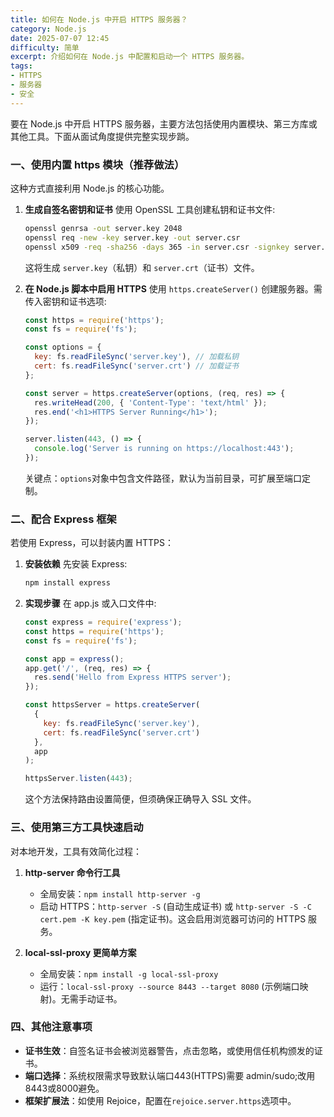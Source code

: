 ```yaml
---
title: 如何在 Node.js 中开启 HTTPS 服务器？
category: Node.js
date: 2025-07-07 12:45
difficulty: 简单
excerpt: 介绍如何在 Node.js 中配置和启动一个 HTTPS 服务器。
tags:
- HTTPS
- 服务器
- 安全
---
```

要在 Node.js 中开启 HTTPS 服务器，主要方法包括使用内置模块、第三方库或其他工具。下面从面试角度提供完整实现步䠀。

### 一、使用内置 https 模块（推荐做法）
这种方式直接利用 Node.js 的核心功能。

1. **生成自签名密钥和证书**
   使用 OpenSSL 工具创建私钥和证书文件:
   ```bash
   openssl genrsa -out server.key 2048
   openssl req -new -key server.key -out server.csr
   openssl x509 -req -sha256 -days 365 -in server.csr -signkey server.key -out server.crt
   ```
   这将生成 `server.key`（私钥）和 `server.crt`（证书）文件。

2. **在 Node.js 脚本中启用 HTTPS**
   使用 `https.createServer()` 创建服务器。需传入密钥和证书选项:
   ```javascript
   const https = require('https');
   const fs = require('fs');

   const options = {
     key: fs.readFileSync('server.key'), // 加载私钥
     cert: fs.readFileSync('server.crt') // 加载证书
   };

   const server = https.createServer(options, (req, res) => {
     res.writeHead(200, { 'Content-Type': 'text/html' });
     res.end('<h1>HTTPS Server Running</h1>');
   });

   server.listen(443, () => {
     console.log('Server is running on https://localhost:443');
   });
   ```
   关键点：`options`对象中包含文件路径，默认为当前目录，可扩展至端口定制。

### 二、配合 Express 框架
若使用 Express，可以封装内置 HTTPS：
1. **安装依赖**
   先安装 Express:
   ```bash
   npm install express
   ```
2. **实现步骤**
   在 app.js 或入口文件中:
   ```javascript
   const express = require('express');
   const https = require('https');
   const fs = require('fs');

   const app = express();
   app.get('/', (req, res) => {
     res.send('Hello from Express HTTPS server');
   });

   const httpsServer = https.createServer(
     {
       key: fs.readFileSync('server.key'),
       cert: fs.readFileSync('server.crt')
     },
     app
   );

   httpsServer.listen(443);
   ```
   这个方法保持路由设置简便，但须确保正确导入 SSL 文件。

### 三、使用第三方工具快速启动
对本地开发，工具有效简化过程：
1. **http-server 命令行工具**
   - 全局安装：`npm install http-server -g`
   - 启动 HTTPS：`http-server -S` (自动生成证书) 或 `http-server -S -C cert.pem -K key.pem` (指定证书)。这会启用浏览器可访问的 HTTPS 服务。

2. **local-ssl-proxy 更简单方案**
   - 全局安装：`npm install -g local-ssl-proxy`
   - 运行：`local-ssl-proxy --source 8443 --target 8080` (示例端口映射)。无需手动证书。

### 四、其他注意事项
- **证书生效**：自签名证书会被浏览器警告，点击忽略，或使用信任机构颁发的证书。
- **端口选择**：系统权限需求导致默认端口443(HTTPS)需要 admin/sudo;改用8443或8000避免。
- **框架扩展法**：如使用 Rejoice，配置在`rejoice.server.https`选项中。
